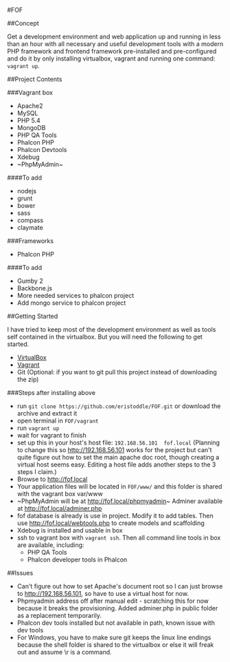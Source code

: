 #FOF

##Concept

Get a development environment and web application up and running in less than an hour with all necessary and useful development tools with a modern PHP framework and frontend framework pre-installed and pre-configured and do it by only installing virtualbox, vagrant and running one command: `vagrant up`.

##Project Contents

###Vagrant box
- Apache2
- MySQL
- PHP 5.4
- MongoDB
- PHP QA Tools
- Phalcon PHP
- Phalcon Devtools
- Xdebug
- ~PhpMyAdmin~

####To add
- nodejs
- grunt
- bower
- sass
- compass
- claymate

###Frameworks
- Phalcon PHP

####To add
- Gumby 2
- Backbone.js
- More needed services to phalcon project
- Add mongo service to phalcon project

##Getting Started

I have tried to keep most of the development environment as well as tools self contained in the virtualbox. But you will need the following to get started.

- [VirtualBox](http://virtualbox.org)
- [Vagrant](http://getvagrant.com)
- Git (Optional: if you want to git pull this project instead of downloading the zip)

###Steps after installing above

- run `git clone https://github.com/eristoddle/FOF.git` or download the archive and extract it
- open terminal in `FOF/vagrant`
- run `vagrant up`
- wait for vagrant to finish
- set up this in your host's host file: `192.168.56.101  fof.local` (Planning to change this so http://192.168.56.101 works for the project but can't quite figure out how to set the main apache doc root, though creating a virtual host seems easy. Editing a host file adds another steps to the 3 steps I claim.)
- Browse to http://fof.local
- Your application files will be located in `FOF/www/` and this folder is shared with the vagrant box var/www
- ~PhpMyAdmin will be at http://fof.local/phpmyadmin~ Adminer available at http://fof.local/adminer.php
- fof database is already is use in project. Modify it to add tables. Then use http://fof.local/webtools.php to create models and scaffolding
- Xdebug is installed and usable in box
- ssh to vagrant box with `vagrant ssh`. Then all command line tools in box are available, including:
    - PHP QA Tools
    - Phalcon developer tools in Phalcon

##Issues

- Can't figure out how to set Apache's document root so I can just browse to http://192.168.56.101, so have to use a virtual host for now.
- Phpmyadmin address off after manual edit - scratching this for now because it breaks the provisioning. Added adminer.php in public folder as a replacement temporarily.
- Phalcon dev tools installed but not available in path, known issue with dev tools
- For Windows, you have to make sure git keeps the linux line endings because the shell folder is shared to the virtualbox or else it will freak out and assume \r is a command. 